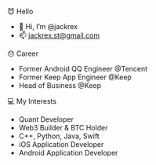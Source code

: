 😈 Hello
- 👋 Hi, I’m @jackrex
- 📫 jackrex.st@gmail.com

😯 Career
- Former Android QQ Engineer @Tencent
- Former Keep App Engineer @Keep
- Head of Business @Keep

💻 My Interests
- Quant Developer
- Web3 Builder & BTC Holder
- C++, Python, Java, Swift
- iOS Application Developer
- Android Application Developer


<!---
jackrex/jackrex is a ✨ special ✨ repository because its `README.md` (this file) appears on your GitHub profile.
You can click the Preview link to take a look at your changes.
--->
